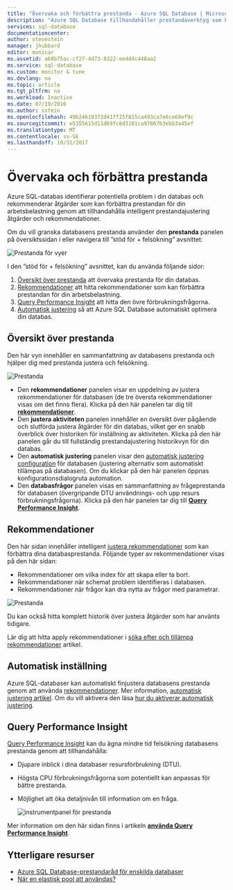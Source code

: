 ```yaml
---
title: "Övervaka och förbättra prestanda - Azure SQL Database | Microsoft Docs"
description: "Azure SQL Database tillhandahåller prestandaverktyg som hjälper dig att identifiera områden som kan förbättra aktuella frågeprestanda."
services: sql-database
documentationcenter: 
author: stevestein
manager: jhubbard
editor: monicar
ms.assetid: a60b75ac-cf27-4d73-8322-ee4d4c448aa2
ms.service: sql-database
ms.custom: monitor & tune
ms.devlang: na
ms.topic: article
ms.tgt_pltfrm: na
ms.workload: Inactive
ms.date: 07/19/2016
ms.author: sstein
ms.openlocfilehash: 49b24619372d41ff25f815ca493ca7e6ce69ef9c
ms.sourcegitcommit: e5355615d11d69fc8d3101ca97067b3ebb3a45ef
ms.translationtype: MT
ms.contentlocale: sv-SE
ms.lasthandoff: 10/31/2017
---
```

# <a name="monitor-and-improve-performance"></a>Övervaka och förbättra prestanda
Azure SQL-databas identifierar potentiella problem i din databas och rekommenderar åtgärder som kan förbättra prestandan för din arbetsbelastning genom att tillhandahålla intelligent prestandajustering åtgärder och rekommendationer.

Om du vill granska databasens prestanda använder den **prestanda** panelen på översiktssidan i eller navigera till ”stöd för + felsökning” avsnittet:

   ![Prestanda för vyer](./media/sql-database-performance/entries.png)

I den ”stöd för + felsökning” avsnittet, kan du använda följande sidor:


1. [Översikt över prestanda](#performance-overview) att övervaka prestanda för din databas. 
2. [Rekommendationer](#performance-recommendations) att hitta rekommendationer som kan förbättra prestandan för din arbetsbelastning.
3. [Query Performance Insight](#query-performance-insight) att hitta den övre förbrukningsfrågorna.
4. [Automatisk justering](#automatic-tuning) så att Azure SQL Database automatiskt optimera din databas.

## <a name="performance-overview"></a>Översikt över prestanda
Den här vyn innehåller en sammanfattning av databasens prestanda och hjälper dig med prestanda justera och felsökning. 

![Prestanda](./media/sql-database-performance/performance.png)

* Den **rekommendationer** panelen visar en uppdelning av justera rekommendationer för databasen (de tre översta rekommendationer visas om det finns flera). Klicka på den här panelen tar dig till  **[rekommendationer](#performance-recommendations)**. 
* Den **justera aktiviteten** panelen innehåller en översikt över pågående och slutförda justera åtgärder för din databas, vilket ger en snabb överblick över historiken för inställning av aktiviteten. Klicka på den här panelen går du till fullständig prestandajustering historikvyn för din databas.
* Den **automatisk justering** panelen visar den [automatisk justering configuration](sql-database-automatic-tuning-enable.md) för databasen (justering alternativ som automatiskt tillämpas på databasen). Om du klickar på den här panelen öppnas konfigurationsdialogruta automation.
* Den **databasfrågor** panelen visas en sammanfattning av frågeprestanda för databasen (övergripande DTU användnings- och upp resurs förbrukningsfrågorna). Klicka på den här panelen tar dig till  **[Query Performance Insight](#query-performance-insight)**.

## <a name="performance-recommendations"></a>Rekommendationer
Den här sidan innehåller intelligent [justera rekommendationer](sql-database-advisor.md) som kan förbättra dina databasprestanda. Följande typer av rekommendationer visas på den här sidan:

* Rekommendationer om vilka index för att skapa eller ta bort.
* Rekommendationer när schemat problem identifieras i databasen.
* Rekommendationer när frågor kan dra nytta av frågor med parametrar.

![Prestanda](./media/sql-database-performance/recommendations.png)

Du kan också hitta komplett historik över justera åtgärder som har använts tidigare.

Lär dig att hitta apply rekommendationer i [söka efter och tillämpa rekommendationer](sql-database-advisor-portal.md) artikel.

## <a name="automatic-tuning"></a>Automatisk inställning
Azure SQL-databaser kan automatiskt finjustera databasens prestanda genom att använda [rekommendationer](sql-database-advisor.md). Mer information, [automatisk justering artikel](sql-database-automatic-tuning.md). Om du vill aktivera den läsa [hur du aktiverar automatisk justering](sql-database-automatic-tuning-enable.md).

## <a name="query-performance-insight"></a>Query Performance Insight
[Query Performance Insight](sql-database-query-performance.md) kan du ägna mindre tid felsökning databasens prestanda genom att tillhandahålla:

* Djupare inblick i dina databaser resursförbrukning (DTU). 
* Högsta CPU förbrukningsfrågorna som potentiellt kan anpassas för bättre prestanda. 
* Möjlighet att öka detaljnivån till information om en fråga. 

  ![instrumentpanel för prestanda](./media/sql-database-query-performance/performance.png)

Mer information om den här sidan finns i artikeln  **[använda Query Performance Insight](sql-database-query-performance.md)**.

## <a name="additional-resources"></a>Ytterligare resurser
* [Azure SQL Database-prestandaråd för enskilda databaser](sql-database-performance-guidance.md)
* [När en elastisk pool att användas?](sql-database-elastic-pool-guidance.md)

